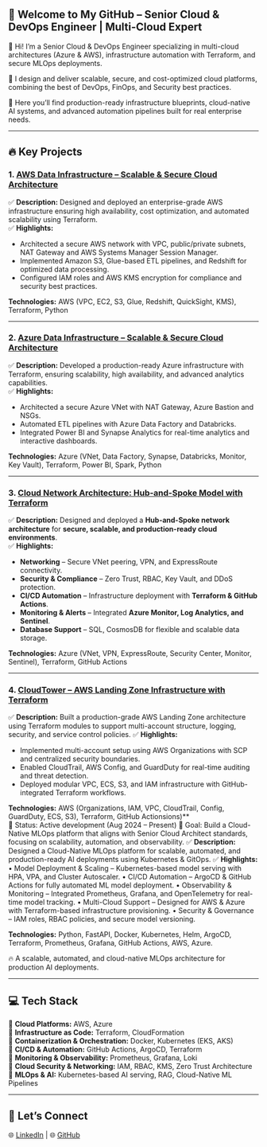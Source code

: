 ## 🚀 Welcome to My GitHub – Senior Cloud & DevOps Engineer | Multi-Cloud Expert

👋 Hi! I’m a Senior Cloud & DevOps Engineer specializing in multi-cloud architectures (Azure & AWS), infrastructure automation with Terraform, and secure MLOps deployments.

🔧 I design and deliver scalable, secure, and cost-optimized cloud platforms, combining the best of DevOps, FinOps, and Security best practices.

📂 Here you’ll find production-ready infrastructure blueprints, cloud-native AI systems, and advanced automation pipelines built for real enterprise needs. 

---

## **🔥 Key Projects**

### **1. [AWS Data Infrastructure – Scalable & Secure Cloud Architecture](https://github.com/Vitmer/AWS_Data_Infra_Project)**  
✅ **Description:** Designed and deployed an enterprise-grade AWS infrastructure ensuring high availability, cost optimization, and automated scalability using Terraform.  
✅ **Highlights:**  
- Architected a secure AWS network with VPC, public/private subnets, NAT Gateway and AWS Systems Manager Session Manager.  
- Implemented Amazon S3, Glue-based ETL pipelines, and Redshift for optimized data processing.  
- Configured IAM roles and AWS KMS encryption for compliance and security best practices.  

**Technologies:** AWS (VPC, EC2, S3, Glue, Redshift, QuickSight, KMS), Terraform, Python  

---

### **2. [Azure Data Infrastructure – Scalable & Secure Cloud Architecture](https://github.com/Vitmer/Azure_Data_Infra_Project)**  
✅ **Description:** Developed a production-ready Azure infrastructure with Terraform, ensuring scalability, high availability, and advanced analytics capabilities.  
✅ **Highlights:**  
- Architected a secure Azure VNet with NAT Gateway, Azure Bastion and NSGs.  
- Automated ETL pipelines with Azure Data Factory and Databricks.  
- Integrated Power BI and Synapse Analytics for real-time analytics and interactive dashboards.  

**Technologies:** Azure (VNet, Data Factory, Synapse, Databricks, Monitor, Key Vault), Terraform, Power BI, Spark, Python  

---

### **3. [Cloud Network Architecture: Hub-and-Spoke Model with Terraform](https://github.com/Vitmer/Cloud_Network_Architecture)**  
✅ **Description:** Designed and deployed a **Hub-and-Spoke network architecture** for **secure, scalable, and production-ready cloud environments**.  
✅ **Highlights:**  
- **Networking** – Secure VNet peering, VPN, and ExpressRoute connectivity.  
- **Security & Compliance** – Zero Trust, RBAC, Key Vault, and DDoS protection.  
- **CI/CD Automation** – Infrastructure deployment with **Terraform & GitHub Actions**.  
- **Monitoring & Alerts** – Integrated **Azure Monitor, Log Analytics, and Sentinel**.  
- **Database Support** – SQL, CosmosDB for flexible and scalable data storage.  

**Technologies:** Azure (VNet, VPN, ExpressRoute, Security Center, Monitor, Sentinel), Terraform, GitHub Actions  

---

### **4. [CloudTower – AWS Landing Zone Infrastructure with Terraform](https://github.com/Vitmer/CloudTower-AWS-Landing-Zone-Infrastructure-with-Terraform)**
✅ **Description:** Built a production-grade AWS Landing Zone architecture using Terraform modules to support multi-account structure, logging, security, and service control policies.
✅ **Highlights:**
- Implemented multi-account setup using AWS Organizations with SCP and centralized security boundaries.
- Enabled CloudTrail, AWS Config, and GuardDuty for real-time auditing and threat detection.
- Deployed modular VPC, ECS, S3, and IAM infrastructure with GitHub-integrated Terraform workflows.

**Technologies:** AWS (Organizations, IAM, VPC, CloudTrail, Config, GuardDuty, ECS, S3), Terraform, GitHub Actionsions)**  
🚧 Status: Active development (Aug 2024 – Present)
🎯 Goal: Build a Cloud-Native MLOps platform that aligns with Senior Cloud Architect standards, focusing on scalability, automation, and observability.
✅ **Description:** Designed a Cloud-Native MLOps platform for scalable, automated, and production-ready AI deployments using Kubernetes & GitOps.
✅ **Highlights:**
	•	Model Deployment & Scaling – Kubernetes-based model serving with HPA, VPA, and Cluster Autoscaler.
	•	CI/CD Automation – ArgoCD & GitHub Actions for fully automated ML model deployment.
	•	Observability & Monitoring – Integrated Prometheus, Grafana, and OpenTelemetry for real-time model tracking.
	•	Multi-Cloud Support – Designed for AWS & Azure with Terraform-based infrastructure provisioning.
	•	Security & Governance – IAM roles, RBAC policies, and secure model versioning.

**Technologies:** Python, FastAPI, Docker, Kubernetes, Helm, ArgoCD, Terraform, Prometheus, Grafana, GitHub Actions, AWS, Azure.

🔥 A scalable, automated, and cloud-native MLOps architecture for production AI deployments.

---

## **💻 Tech Stack**
🔹 **Cloud Platforms:** AWS, Azure  
🔹 **Infrastructure as Code:** Terraform, CloudFormation  
🔹 **Containerization & Orchestration:** Docker, Kubernetes (EKS, AKS)  
🔹 **CI/CD & Automation:** GitHub Actions, ArgoCD, Terraform  
🔹 **Monitoring & Observability:** Prometheus, Grafana, Loki  
🔹 **Cloud Security & Networking:** IAM, RBAC, KMS, Zero Trust Architecture  
🔹 **MLOps & AI:** Kubernetes-based AI serving, RAG, Cloud-Native ML Pipelines   

---

## **📢 Let’s Connect**
🌐 [LinkedIn](https://www.linkedin.com/in/vitalij-merenics-451331249/) | 🌐 [GitHub](https://github.com/Vitmer)
